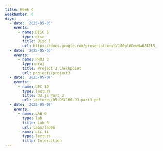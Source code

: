 ```yaml
---
title: Week 6
weekNumber: 6
days:
  - date: '2025-05-05'
    events:
      - name: DISC 5
        type: disc
        title: Disc 5
        url: https://docs.google.com/presentation/d/1S0plWCewNw6Zd21S_-CFka1ufdIBv72teswA1QXzOYY/edit?usp=sharing
  - date: '2025-05-06'
    events:
      - name: PROJ 3
        type: proj
        title: Project 3 Checkpoint
        url: projects/project3
  - date: '2025-05-07'
    events:
      - name: LEC 10
        type: lecture
        title: D3.js Part 3
        url: lectures/09-DSC106-D3-part3.pdf
  - date: '2025-05-09'
    events:
      - name: LAB 6
        type: lab
        title: Lab 6
        url: labs/lab06
      - name: LEC 11
        type: lecture
        title: Interaction
---
```

